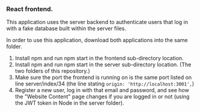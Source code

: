 ### React frontend.

This application uses the server backend to authenticate users that log in with a fake database built within the server files.

In order to use this application, download both applications into the same folder.

1. Install npm and run npm start in the frontend sub-directory location.
2. Install npm and run npm start in the server sub-directory location. (The two folders of this repository.)
3. Make sure the port the frontend is running on is the same port listed on line server/index/34 (the line stating ```origin: 'http://localhost:3001',```)
4. Register a new user, log in with that email and password, and see how the "Website Content" page changes if you are logged in or not (using the JWT token in Node in the server folder).
